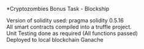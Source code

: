 *Cryptozombies Bonus Task - Blockship

Version of solidity used: pragma solidity 0.5.16<br>
All smart contracts compiled into a truffle project.<br>
Unit Testing done as required (All functions passed)<br>
Deployed to local blockchain Ganache<br>
